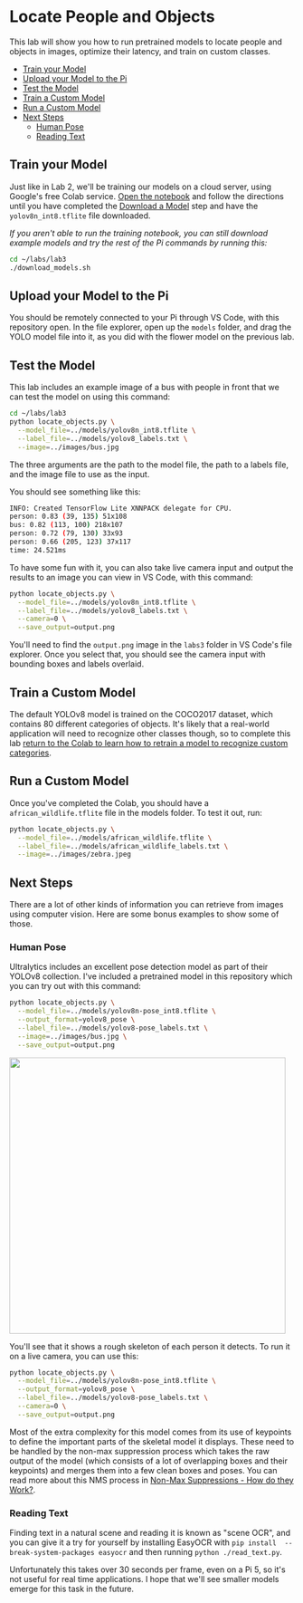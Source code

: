 # Locate People and Objects

This lab will show you how to run pretrained models to locate people and 
objects in images, optimize their latency, and train on custom classes.

 - [Train your Model](#train-your-model)
 - [Upload your Model to the Pi](#upload-your-model-to-the-pi)
 - [Test the Model](#test-the-model)
 - [Train a Custom Model](#train-a-custom-model)
 - [Run a Custom Model](#run-a-custom-model)
 - [Next Steps](#next-steps)
    - [Human Pose](#human-pose)
    - [Reading Text](#reading-text)

## Train your Model

Just like in Lab 2, we'll be training our models on a cloud server, using
Google's free Colab service. [Open the notebook](https://colab.research.google.com/github/ee292d/labs/blob/main/lab3/notebook.ipynb)
and follow the directions until you have completed the [Download a Model](https://colab.research.google.com/github/ee292d/labs/blob/main/lab3/notebook.ipynb#scrollTo=8Ne3OOfjut-F&line=6&uniqifier=1)
step and have the `yolov8n_int8.tflite` file downloaded.

*If you aren't able to run the training notebook, you can still download 
example models and try the rest of the Pi commands by running this:*

```bash
cd ~/labs/lab3
./download_models.sh
```

## Upload your Model to the Pi

You should be remotely connected to your Pi through VS Code, with this 
repository open. In the file explorer, open up the `models` folder, and drag
the YOLO model file into it, as you did with the flower model on the previous
lab.

## Test the Model

This lab includes an example image of a bus with people in front that we can
test the model on using this command:

```bash
cd ~/labs/lab3
python locate_objects.py \
  --model_file=../models/yolov8n_int8.tflite \
  --label_file=../models/yolov8_labels.txt \
  --image=../images/bus.jpg
```

The three arguments are the path to the model file, the path to a labels file,
and the image file to use as the input.

You should see something like this:

```bash
INFO: Created TensorFlow Lite XNNPACK delegate for CPU.
person: 0.83 (39, 135) 51x108
bus: 0.82 (113, 100) 218x107
person: 0.72 (79, 130) 33x93
person: 0.66 (205, 123) 37x117
time: 24.521ms
```

To have some fun with it, you can also take live camera input and output the
results to an image you can view in VS Code, with this command:

```bash
python locate_objects.py \
  --model_file=../models/yolov8n_int8.tflite \
  --label_file=../models/yolov8_labels.txt \
  --camera=0 \
  --save_output=output.png
```

You'll need to find the `output.png` image in the `labs3` folder in VS Code's
file explorer. Once you select that, you should see the camera input with
bounding boxes and labels overlaid.

## Train a Custom Model

The default YOLOv8 model is trained on the COCO2017 dataset, which contains 80
different categories of objects. It's likely that a real-world application will
need to recognize other classes though, so to complete this lab [return to the Colab to learn how to retrain a model to recognize custom categories](https://colab.research.google.com/github/ee292d/labs/blob/main/lab3/notebook.ipynb#scrollTo=ETE7JjEaAr-W&line=5&uniqifier=1).

## Run a Custom Model

Once you've completed the Colab, you should have a `african_wildlife.tflite`
file in the models folder. To test it out, run:

```bash
python locate_objects.py \
  --model_file=../models/african_wildlife.tflite \
  --label_file=../models/african_wildlife_labels.txt \
  --image=../images/zebra.jpeg
```

## Next Steps

There are a lot of other kinds of information you can retrieve from images
using computer vision. Here are some bonus examples to show some of those.

### Human Pose

Ultralytics includes an excellent pose detection model as part of their YOLOv8
collection. I've included a pretrained model in this repository which you can
try out with this command:

```bash
python locate_objects.py \
  --model_file=../models/yolov8n-pose_int8.tflite \
  --output_format=yolov8_pose \
  --label_file=../models/yolov8-pose_labels.txt \
  --image=../images/bus.jpg \
  --save_output=output.png
```

<image src="doc_images/bus_pose.png" width="488px"/>

You'll see that it shows a rough skeleton of each person it detects. To run it
on a live camera, you can use this:

```bash
python locate_objects.py \
  --model_file=../models/yolov8n-pose_int8.tflite \
  --output_format=yolov8_pose \
  --label_file=../models/yolov8-pose_labels.txt \
  --camera=0 \
  --save_output=output.png
```

Most of the extra complexity for this model comes from its use of keypoints to
define the important parts of the skeletal model it displays. These need to be
handled by the non-max suppression process which takes the raw output of the
model (which consists of a lot of overlapping boxes and their keypoints) and
merges them into a few clean boxes and poses. You can read more about this NMS
process in [Non-Max Suppressions - How do they Work?](https://petewarden.com/2022/02/21/non-max-suppressions-how-do-they-work/).

### Reading Text

Finding text in a natural scene and reading it is known as "scene OCR", and you
can give it a try for yourself by installing EasyOCR with `pip install 
--break-system-packages easyocr` and then running `python ./read_text.py`.

Unfortunately this takes over 30 seconds per frame, even on a Pi 5, so it's not
useful for real time applications. I hope that we'll see smaller models emerge
for this task in the future.